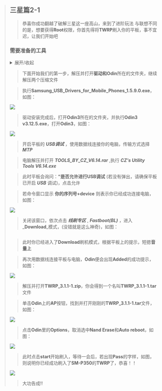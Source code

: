 >## 三星篇2-1
>
>>恭喜你成功翻越了破解三星这一座高山，来到了进阶玩法
>>与联想不同的是，想要获得**Root**权限，你首先得将**TWRP**刷入你的平板，事不宜迟，让我们开始吧
>
>### **需要准备的工具**
>
><details markdown='1'><summary>展开/收起</summary>
>
>
>- [ ] Win10操作系统的PC一台
>
>- [ ] 一根数据线
>
>- [x] **Odin3&Drive-for-Samsang**
>
>- [x] **TWRP_3.1.1-1.tar**
>
>- [x] **Magisk_22.0.zip**
>
>- [x] **TOOLS_BY_CZ_V6.14.rar**
>
>- [x] [点击下载所有内容](https://wwd.lanzoui.com/b02cl9iud)
>
></details>
>
>>下面开始我们的第一步，解压并打开**驱动和Odin**所在的文件夹，继续解压两个压缩文件
>
>>执行**Samsung_USB_Drivers_for_Mobile_Phones_1.5.9.0.exe**，如图：
>
>![](https://github.com/Shelterforyou/ILoveRy_Pics/blob/main/4f45d477ff3fcab7.jpg)
>
>>驱动安装完成后，打开**Odin3**所在的文件夹，并执行**Odin3 v3.12.5.exe**，打开**Odin3**，如图：
>
>![](https://github.com/Shelterforyou/ILoveRy_Pics/blob/main/7dffcc2a53b3b0c5.jpg)
>
>>开启平板的 ***USB调试*** ，使用数据线连接你的电脑，传输方式选择 ***MTP*** 
>
>>电脑解压并打开 ***TOOLS_BY_CZ_V6.14.rar*** ,执行 ***CZ's Utility Tools V6.14.exe***
>
>>此时平板会询问：**“是否允许进行USB调试** (若没有弹出，请确保平板已开启 ***USB*** 调试)，点击允许
>
>>若命令窗口显示 **你的序列号+device** 则表示你已经成功连接电脑，如图：
>
>![](https://github.com/Shelterforyou/ILoveRy_Pics/blob/main/-29e1bac2d3267ea8.png)
>
>>关闭该窗口，依次点击 _**线刷专区**_ , _**Fastboot(BL)**_ ，进入_**Download**_模式，(没错就是这么神奇)，如图：
>
>![]()
>
>>此时你已经进入了**Download**刷机模式，根据平板上的提示，短摁**音量上**
>
>>再次用数据线连接平板与电脑，**Odin**便会出现**Added**的成功提示，如图：
>
>![](https://github.com/Shelterforyou/ILoveRy_Pics/blob/main/-664f53d24e3f890b.jpg)
>
>>解压并打开**TWRP_3.1.1-1.zip**，你会得到一个名叫**TWRP_3.1.1-1.tar**文件
>
>>单击**Odin**上的**AP**按钮，找到并打开刚刚的**TWRP_3.1.1-1.tar**文件，如图：
>
>![](https://github.com/Shelterforyou/ILoveRy_Pics/blob/main/-c9b752a7490efb7.png)
>
>>点击**Odin**里的**Options**，取消选中**Nand Erase**和**Auto reboot**，如图：
>
>![](https://github.com/Shelterforyou/ILoveRy_Pics/blob/main/3a6ce3a70b69b1be.jpg)
>
>>此时点击**start**开始刷入，等待一会后，若出现**Pass**的字样，如图，则说明你已经成功刷入了**SM-P350**的**TWRP**了，恭喜！！
>
>![](https://github.com/Shelterforyou/ILoveRy_Pics/blob/main/2e2402ffcbc5980.jpg)
>
>>大功告成!!
